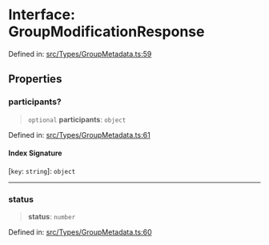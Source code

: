 # Interface: GroupModificationResponse

Defined in: [src/Types/GroupMetadata.ts:59](https://github.com/Fokusdotid/Baileys/blob/db1d3e5f41e9eede5877460f9adbb0224021575c/src/Types/GroupMetadata.ts#L59)

## Properties

### participants?

> `optional` **participants**: `object`

Defined in: [src/Types/GroupMetadata.ts:61](https://github.com/Fokusdotid/Baileys/blob/db1d3e5f41e9eede5877460f9adbb0224021575c/src/Types/GroupMetadata.ts#L61)

#### Index Signature

\[`key`: `string`\]: `object`

***

### status

> **status**: `number`

Defined in: [src/Types/GroupMetadata.ts:60](https://github.com/Fokusdotid/Baileys/blob/db1d3e5f41e9eede5877460f9adbb0224021575c/src/Types/GroupMetadata.ts#L60)
